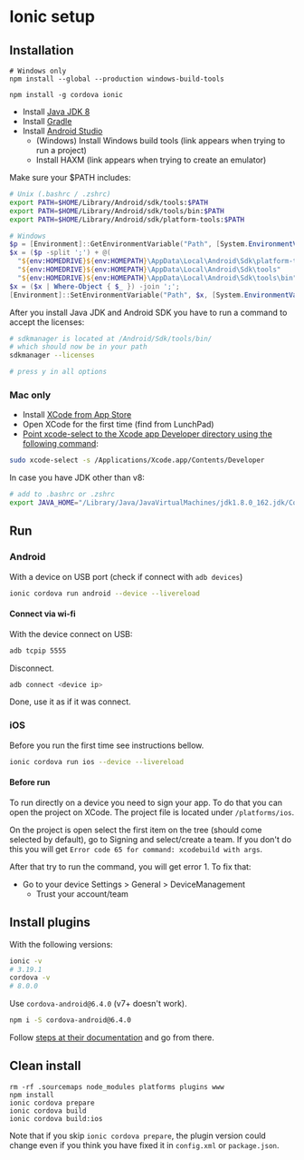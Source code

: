 # Ionic setup

## Installation

```
# Windows only
npm install --global --production windows-build-tools

npm install -g cordova ionic
```

- Install [Java JDK 8](http://www.oracle.com/technetwork/java/javase/downloads/jdk8-downloads-2133151.html)
- Install [Gradle](https://gradle.org/install/)
- Install [Android Studio](https://developer.android.com/studio/index.html)
  - (Windows) Install Windows build tools (link appears when trying to run a project)
  - Install HAXM (link appears when trying to create an emulator)

Make sure your $PATH includes:

```bash
# Unix (.bashrc / .zshrc)
export PATH=$HOME/Library/Android/sdk/tools:$PATH
export PATH=$HOME/Library/Android/sdk/tools/bin:$PATH
export PATH=$HOME/Library/Android/sdk/platform-tools:$PATH
```

```powershell
# Windows
$p = [Environment]::GetEnvironmentVariable("Path", [System.EnvironmentVariableTarget]::User);
$x = ($p -split ';') + @(
  "${env:HOMEDRIVE}${env:HOMEPATH}\AppData\Local\Android\Sdk\platform-tools"
  "${env:HOMEDRIVE}${env:HOMEPATH}\AppData\Local\Android\Sdk\tools"
  "${env:HOMEDRIVE}${env:HOMEPATH}\AppData\Local\Android\Sdk\tools\bin");
$x = ($x | Where-Object { $_ }) -join ';';
[Environment]::SetEnvironmentVariable("Path", $x, [System.EnvironmentVariableTarget]::User)
```

After you install Java JDK and Android SDK you have to run a command to accept the licenses:

```bash
# sdkmanager is located at /Android/Sdk/tools/bin/
# which should now be in your path
sdkmanager --licenses

# press y in all options
```

### Mac only

- Install [XCode from App Store](https://itunes.apple.com/us/app/xcode/id497799835?mt=12)
- Open XCode for the first time (find from LunchPad)
- [Point xcode-select to the Xcode app Developer directory using the following command](https://stackoverflow.com/a/17980786/340760):

```bash
sudo xcode-select -s /Applications/Xcode.app/Contents/Developer
```

In case you have JDK other than v8:

```bash
# add to .bashrc or .zshrc
export JAVA_HOME="/Library/Java/JavaVirtualMachines/jdk1.8.0_162.jdk/Contents/Home/"
```

## Run

### Android

With a device on USB port (check if connect with `adb devices`)

```bash
ionic cordova run android --device --livereload
```

#### Connect via wi-fi

With the device connect on USB:

```bash
adb tcpip 5555
```

Disconnect.

```bash
adb connect <device ip>
```

Done, use it as if it was connect.

### iOS

Before you run the first time see instructions bellow.

```bash
ionic cordova run ios --device --livereload
```

#### Before run

To run directly on a device you need to sign your app. To do that you can open the project on XCode. The project file is located under `/platforms/ios`.

On the project is open select the first item on the tree (should come selected by default), go to Signing and select/create a team. If you don't do this you will get `Error code 65 for command: xcodebuild with args`.

After that try to run the command, you will get error 1. To fix that:

- Go to your device Settings > General > DeviceManagement
  - Trust your account/team

## Install plugins

With the following versions:

```bash
ionic -v
# 3.19.1
cordova -v
# 8.0.0
```

Use `cordova-android@6.4.0` (v7+ doesn't work).

```bash
npm i -S cordova-android@6.4.0
```

Follow [steps at their documentation](https://ionicframework.com/docs/native/image-picker/) and go from there.

## Clean install
```
rm -rf .sourcemaps node_modules platforms plugins www
npm install
ionic cordova prepare
ionic cordova build
ionic cordova build:ios
```
Note that if you skip `ionic cordova prepare`, the plugin version could change even if you think you have fixed it in `config.xml` or `package.json`.
